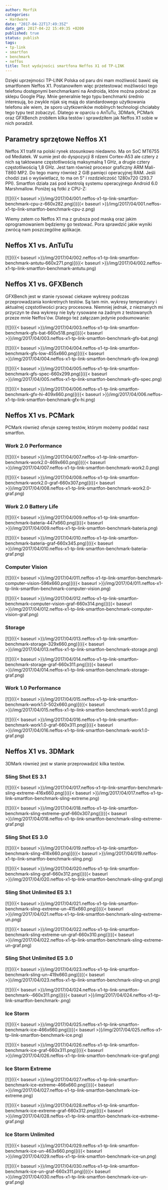 ```yaml
---
author: Morfik
categories:
- Hardware
date: "2017-04-22T17:49:35Z"
date_gmt: 2017-04-22 15:49:35 +0200
published: true
status: publish
tags:
- tp-link
- smartfon
- benchmark
- neffos
title: Test wydajności smartfona Neffos X1 od TP-LINK
---
```


Dzięki uprzejmości TP-LINK Polska od paru dni mam możliwość bawić się smartfonem Neffos X1.
Postanowiłem więc przetestować możliwości tego telefonu dostępnymi benchmarkami na Androida, które
można pobrać ze sklepu Google Play. Mnie generalnie tego typu benchmarki średnio interesują, bo
zwykle nijak się mają do standardowego użytkowania telefonu ale wiem, że sporo użytkowników
mobilnych technologi chciałaby tego typu test zobaczyć. Dlatego w oparciu o AnTuTu, 3DMark, PCMark
oraz GFXBench zrobiłem kilka testów i sprawdziłem jak Neffos X1 sobie w nich poradził.

<!--more-->
## Parametry sprzętowe Neffos X1

Neffos X1 trafił na polski rynek stosunkowo niedawno. Ma on SoC MT6755 od Mediatek. W sumie jest do
dyspozycji 8 rdzeni Cortex-A53 ale cztery z nich są taktowane częstotliwością maksymalną 1 GHz, a
drugie cztery częstotliwością 1,8 GHz. Jest tam również procesor graficzny ARM Mali-T860 MP2. Do
tego mamy również 2 GiB pamięci operacyjnej RAM. Jeśli chodzi zaś o wyświetlacz, to ma on 5" i
rozdzielczość 1280x720 (293.7 PPI). Smartfon działa zaś pod kontrolą systemu operacyjnego Android
6.0 Marshmallow. Poniżej są fotki z
CPU-Z:

[![]({{< baseurl >}}/img/2017/04/001.neffos-x1-tp-link-smartfon-benchmark-cpu-z-660x282.png)]({{< baseurl >}}/img/2017/04/001.neffos-x1-tp-link-smartfon-benchmark-cpu-z.png)

Wiemy zatem co Neffos X1 ma z grubsza pod maską oraz jakim oprogramowaniem będziemy go testować.
Pora sprawdzić jakie wyniki zwrócą nam poszczególne
aplikacje.

## Neffos X1 vs. AnTuTu

[![]({{< baseurl >}}/img/2017/04/002.neffos-x1-tp-link-smartfon-benchmark-antutu-660x271.png)]({{< baseurl >}}/img/2017/04/002.neffos-x1-tp-link-smartfon-benchmark-antutu.png)

## Neffos X1 vs. GFXBench

GFXBench jest w stanie rysować ciekawe wykresy podczas przeprowadzania konkretnych testów. Są tam
min. wykresy temperatury i aktualnej częstotliwości pracy procesowa. Niemniej jednak, z nieznanych
mi przyczyn te dwa wykresy nie były rysowane na żadnym z testowanych przeze mnie Neffos'ów. Dlatego
też załączam jedynie
podsumowanie:

[![]({{< baseurl >}}/img/2017/04/003.neffos-x1-tp-link-smartfon-benchmark-gfs-bat-660x518.png)]({{< baseurl >}}/img/2017/04/003.neffos-x1-tp-link-smartfon-benchmark-gfs-bat.png)

[![]({{< baseurl >}}/img/2017/04/004.neffos-x1-tp-link-smartfon-benchmark-gfs-low-455x660.png)]({{< baseurl >}}/img/2017/04/004.neffos-x1-tp-link-smartfon-benchmark-gfs-low.png)

[![]({{< baseurl >}}/img/2017/04/005.neffos-x1-tp-link-smartfon-benchmark-gfs-spec-660x299.png)]({{< baseurl >}}/img/2017/04/005.neffos-x1-tp-link-smartfon-benchmark-gfs-spec.png)

[![]({{< baseurl >}}/img/2017/04/006.neffos-x1-tp-link-smartfon-benchmark-gfx-hi-409x660.png)]({{< baseurl >}}/img/2017/04/006.neffos-x1-tp-link-smartfon-benchmark-gfx-hi.png)

## Neffos X1 vs. PCMark

PCMark również oferuje szereg testów, którym możemy poddać nasz
smartfon.

### Work 2.0 Performance

[![]({{< baseurl >}}/img/2017/04/007.neffos-x1-tp-link-smartfon-benchmark-work2.0-469x660.png)]({{< baseurl >}}/img/2017/04/007.neffos-x1-tp-link-smartfon-benchmark-work2.0.png)

[![]({{< baseurl >}}/img/2017/04/008.neffos-x1-tp-link-smartfon-benchmark-work2.0-graf-660x307.png)]({{< baseurl >}}/img/2017/04/008.neffos-x1-tp-link-smartfon-benchmark-work2.0-graf.png)

### Work 2.0 Battery Life

[![]({{< baseurl >}}/img/2017/04/009.neffos-x1-tp-link-smartfon-benchmark-bateria-447x660.png)]({{< baseurl >}}/img/2017/04/009.neffos-x1-tp-link-smartfon-benchmark-bateria.png)

[![]({{< baseurl >}}/img/2017/04/010.neffos-x1-tp-link-smartfon-benchmark-bateria-graf-660x345.png)]({{< baseurl >}}/img/2017/04/010.neffos-x1-tp-link-smartfon-benchmark-bateria-graf.png)

### Computer Vision

[![]({{< baseurl >}}/img/2017/04/011.neffos-x1-tp-link-smartfon-benchmark-computer-vision-596x660.png)]({{< baseurl >}}/img/2017/04/011.neffos-x1-tp-link-smartfon-benchmark-computer-vision.png)

[![]({{< baseurl >}}/img/2017/04/012.neffos-x1-tp-link-smartfon-benchmark-computer-vision-graf-660x314.png)]({{< baseurl >}}/img/2017/04/012.neffos-x1-tp-link-smartfon-benchmark-computer-vision-graf.png)

### Storage

[![]({{< baseurl >}}/img/2017/04/013.neffos-x1-tp-link-smartfon-benchmark-storage-329x660.png)]({{< baseurl >}}/img/2017/04/013.neffos-x1-tp-link-smartfon-benchmark-storage.png)

[![]({{< baseurl >}}/img/2017/04/014.neffos-x1-tp-link-smartfon-benchmark-storage-graf-660x311.png)]({{< baseurl >}}/img/2017/04/014.neffos-x1-tp-link-smartfon-benchmark-storage-graf.png)

### Work 1.0 Performance

[![]({{< baseurl >}}/img/2017/04/015.neffos-x1-tp-link-smartfon-benchmark-work1.0-502x660.png)]({{< baseurl >}}/img/2017/04/015.neffos-x1-tp-link-smartfon-benchmark-work1.0.png)

[![]({{< baseurl >}}/img/2017/04/016.neffos-x1-tp-link-smartfon-benchmark-work1.0-graf-660x311.png)]({{< baseurl >}}/img/2017/04/016.neffos-x1-tp-link-smartfon-benchmark-work1.0-graf.png)

## Neffos X1 vs. 3DMark

3DMark również jest w stanie przeprowadzić kilka
testów.

### Sling Shot ES 3.1

[![]({{< baseurl >}}/img/2017/04/017.neffos-x1-tp-link-smartfon-benchmark-sling-extreme-416x660.png)]({{< baseurl >}}/img/2017/04/017.neffos-x1-tp-link-smartfon-benchmark-sling-extreme.png)

[![]({{< baseurl >}}/img/2017/04/018.neffos-x1-tp-link-smartfon-benchmark-sling-extreme-graf-660x307.png)]({{< baseurl >}}/img/2017/04/018.neffos-x1-tp-link-smartfon-benchmark-sling-extreme-graf.png)

### Sling Shot ES 3.0

[![]({{< baseurl >}}/img/2017/04/019.neffos-x1-tp-link-smartfon-benchmark-sling-416x660.png)]({{< baseurl >}}/img/2017/04/019.neffos-x1-tp-link-smartfon-benchmark-sling.png)

[![]({{< baseurl >}}/img/2017/04/020.neffos-x1-tp-link-smartfon-benchmark-sling-graf-660x312.png)]({{< baseurl >}}/img/2017/04/020.neffos-x1-tp-link-smartfon-benchmark-sling-graf.png)

### Sling Shot Unlimited ES 3.1

[![]({{< baseurl >}}/img/2017/04/021.neffos-x1-tp-link-smartfon-benchmark-sling-extreme-un-415x660.png)]({{< baseurl >}}/img/2017/04/021.neffos-x1-tp-link-smartfon-benchmark-sling-extreme-un.png)

[![]({{< baseurl >}}/img/2017/04/022.neffos-x1-tp-link-smartfon-benchmark-sling-extreme-un-graf-660x310.png)]({{< baseurl >}}/img/2017/04/022.neffos-x1-tp-link-smartfon-benchmark-sling-extreme-un-graf.png)

### Sling Shot Unlimited ES 3.0

[![]({{< baseurl >}}/img/2017/04/023.neffos-x1-tp-link-smartfon-benchmark-sling-un-419x660.png)]({{< baseurl >}}/img/2017/04/023.neffos-x1-tp-link-smartfon-benchmark-sling-un.png)

[![]({{< baseurl >}}/img/2017/04/024.neffos-x1-tp-link-smartfon-benchmark--660x311.png)]({{< baseurl >}}/img/2017/04/024.neffos-x1-tp-link-smartfon-benchmark-.png)

### Ice Storm

[![]({{< baseurl >}}/img/2017/04/025.neffos-x1-tp-link-smartfon-benchmark-ice-466x660.png)]({{< baseurl >}}/img/2017/04/025.neffos-x1-tp-link-smartfon-benchmark-ice.png)

[![]({{< baseurl >}}/img/2017/04/026.neffos-x1-tp-link-smartfon-benchmark-ice-graf-660x311.png)]({{< baseurl >}}/img/2017/04/026.neffos-x1-tp-link-smartfon-benchmark-ice-graf.png)

### Ice Storm Extreme

[![]({{< baseurl >}}/img/2017/04/027.neffos-x1-tp-link-smartfon-benchmark-ice-extreme-466x660.png)]({{< baseurl >}}/img/2017/04/027.neffos-x1-tp-link-smartfon-benchmark-ice-extreme.png)

[![]({{< baseurl >}}/img/2017/04/028.neffos-x1-tp-link-smartfon-benchmark-ice-extreme-graf-660x312.png)]({{< baseurl >}}/img/2017/04/028.neffos-x1-tp-link-smartfon-benchmark-ice-extreme-graf.png)

### Ice Storm Unlimited

[![]({{< baseurl >}}/img/2017/04/029.neffos-x1-tp-link-smartfon-benchmark-ice-un-463x660.png)]({{< baseurl >}}/img/2017/04/029.neffos-x1-tp-link-smartfon-benchmark-ice-un.png)

[![]({{< baseurl >}}/img/2017/04/030.neffos-x1-tp-link-smartfon-benchmark-ice-un-graf-660x311.png)]({{< baseurl >}}/img/2017/04/030.neffos-x1-tp-link-smartfon-benchmark-ice-un-graf.png)

